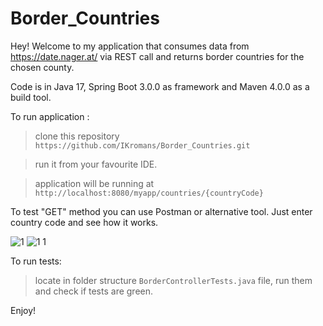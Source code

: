 # Border_Countries

Hey! Welcome to my application that consumes data from https://date.nager.at/ via REST call and returns border countries for the chosen county.

Code is in Java 17, Spring Boot 3.0.0 as framework and Maven 4.0.0 as a build tool.

To run application :

> clone this repository `https://github.com/IKromans/Border_Countries.git`

> run it from your favourite IDE.

> application will be running at `http://localhost:8080/myapp/countries/{countryCode}`

To test "GET" method you can use Postman or alternative tool. Just enter country code and see how it works.

![1](https://user-images.githubusercontent.com/66387211/205746765-90233886-c5ca-4404-8a04-359299087dfd.jpg)
![1 1](https://user-images.githubusercontent.com/66387211/205746829-d249aa6a-262a-4e7d-bb26-a5b7b257f994.jpg)

To run tests:

> locate in folder structure `BorderControllerTests.java` file, run them and check if tests are green.

Enjoy!
